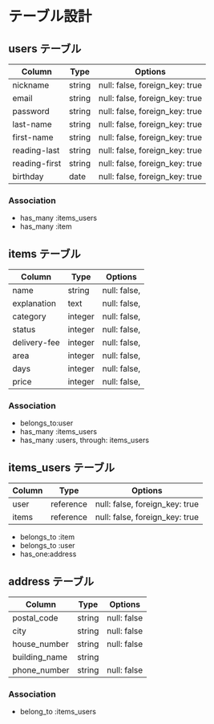 # テーブル設計

## users テーブル

| Column         | Type   | Options                       |
| --------       | ------ | ------------------------------|
| nickname       | string | null: false, foreign_key: true|
| email          | string | null: false, foreign_key: true|
| password       | string | null: false, foreign_key: true|
| last-name      | string | null: false, foreign_key: true|
| first-name     | string | null: false, foreign_key: true|
| reading-last   | string | null: false, foreign_key: true|
| reading-first  | string | null: false, foreign_key: true|
| birthday       | date   | null: false, foreign_key: true|

### Association
- has_many :items_users
- has_many :item

## items テーブル

| Column       | Type    | Options      |
| ------       | ------  | -------------|
| name         | string  | null: false, |
| explanation  | text    | null: false, |
| category     | integer | null: false, |
| status       | integer | null: false, |
| delivery-fee | integer | null: false, |
| area         | integer | null: false, |
| days         | integer | null: false, |
| price        | integer | null: false, |

### Association
- belongs_to:user
- has_many :items_users
- has_many :users, through: items_users

## items_users テーブル
| Column | Type       | Options                        |
| ------ | ---------- | ------------------------------ |
| user   | reference  | null: false, foreign_key: true |
| items  | reference  | null: false, foreign_key: true |

- belongs_to :item
- belongs_to :user
- has_one:address



## address テーブル

| Column        | Type   | Options     |
| ------        | ------ | ----------- |
| postal_code   | string | null: false |
| city          | string | null: false |
| house_number  | string | null: false |
| building_name | string |             |
| phone_number  | string | null: false |

### Association

- belong_to :items_users

